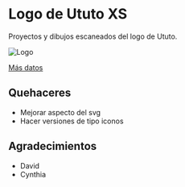 Logo de Ututo XS
================

Proyectos y dibujos escaneados del logo de Ututo.

![Logo](http://www.ututo.org/cmsd/sites/default/files/styles/medium/public/noticias/imagenes/logo_color.jpg)

[Más datos](http://www.ututo.org/cmsd/noticias/así-nace-la-nueva-mascota)


Quehaceres
----------

- Mejorar aspecto del svg
- Hacer versiones de tipo iconos

Agradecimientos
---------------

- David
- Cynthia
